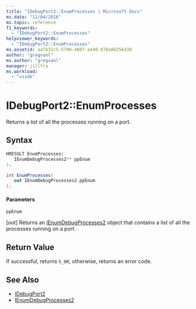 ```yaml
---
title: "IDebugPort2::EnumProcesses | Microsoft Docs"
ms.date: "11/04/2016"
ms.topic: reference
f1_keywords:
  - "IDebugPort2::EnumProcesses"
helpviewer_keywords:
  - "IDebugPort2::EnumProcesses"
ms.assetid: aafb32c5-5790-4807-a448-878a80256438
author: "gregvanl"
ms.author: "gregvanl"
manager: jillfra
ms.workload:
  - "vssdk"
---
```

# IDebugPort2::EnumProcesses
Returns a list of all the processes running on a port.

## Syntax

```cpp
HRESULT EnumProcesses( 
   IEnumDebugProcesses2** ppEnum
);
```

```csharp
int EnumProcesses( 
   out IEnumDebugProcesses2 ppEnum
);
```

#### Parameters
 `ppEnum`

 [out] Returns an [IEnumDebugProcesses2](../../../extensibility/debugger/reference/ienumdebugprocesses2.md) object that contains a list of all the processes running on a port.

## Return Value
 If successful, returns `S_OK`; otherwise, returns an error code.

## See Also
- [IDebugPort2](../../../extensibility/debugger/reference/idebugport2.md)
- [IEnumDebugProcesses2](../../../extensibility/debugger/reference/ienumdebugprocesses2.md)